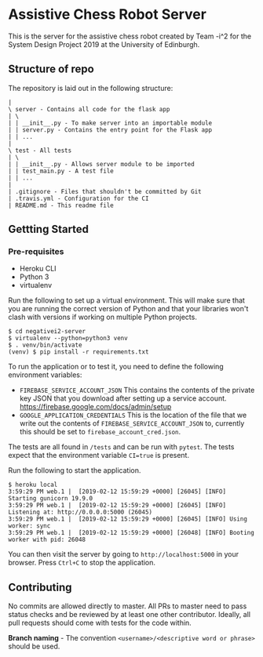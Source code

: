 # Assistive Chess Robot Server

This is the server for the assistive chess robot created by Team -i^2 for the System Design Project 2019 at the University of Edinburgh.

## Structure of repo

The repository is laid out in the following structure:

```
|
\ server - Contains all code for the flask app
| \
| | __init__.py - To make server into an importable module
| | server.py - Contains the entry point for the Flask app
| | ...
|
\ test - All tests
| \
| | __init__.py - Allows server module to be imported
| | test_main.py - A test file
| | ...
|
| .gitignore - Files that shouldn't be committed by Git
| .travis.yml - Configuration for the CI
| README.md - This readme file
```

## Gettting Started

### Pre-requisites

 - Heroku CLI
 - Python 3
 - virtualenv

Run the following to set up a virtual environment. This will make sure that you are running the correct version of Python and that your libraries won't clash with versions if working on multiple Python projects.

```
$ cd negativei2-server
$ virtualenv --python=python3 venv
$ . venv/bin/activate
(venv) $ pip install -r requirements.txt
```

To run the application or to test it, you need to define the following environment variables:
 - `FIREBASE_SERVICE_ACCOUNT_JSON` This contains the contents of the private key JSON that you download after setting up a service account. https://firebase.google.com/docs/admin/setup
 - `GOOGLE_APPLICATION_CREDENTIALS` This is the location of the file that we write out the contents of `FIREBASE_SERVICE_ACCOUNT_JSON` to, currently this should be set to `firebase_account_cred.json`.

The tests are all found in `/tests` and can be run with `pytest`. The tests expect that the environment variable `CI=true` is present.

Run the following to start the application.

```
$ heroku local
3:59:29 PM web.1 |  [2019-02-12 15:59:29 +0000] [26045] [INFO] Starting gunicorn 19.9.0
3:59:29 PM web.1 |  [2019-02-12 15:59:29 +0000] [26045] [INFO] Listening at: http://0.0.0.0:5000 (26045)
3:59:29 PM web.1 |  [2019-02-12 15:59:29 +0000] [26045] [INFO] Using worker: sync
3:59:29 PM web.1 |  [2019-02-12 15:59:29 +0000] [26048] [INFO] Booting worker with pid: 26048
```

You can then visit the server by going to `http://localhost:5000` in your browser. Press `Ctrl+C` to stop the application.

## Contributing

No commits are allowed directly to master. All PRs to master need to pass status checks and be reviewed by at least one other contributor. Ideally, all pull requests should come with tests for the code within.

**Branch naming** - The convention `<username>/<descriptive word or phrase>` should be used.
